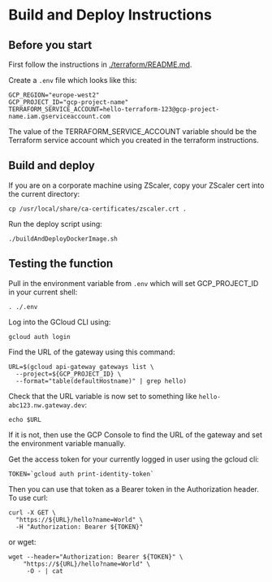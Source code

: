 # Build and Deploy Instructions

## Before you start

First follow the instructions in [./terraform/README.md](./terraform/README.md).

Create a `.env` file which looks like this:
```shell
GCP_REGION="europe-west2"
GCP_PROJECT_ID="gcp-project-name"
TERRAFORM_SERVICE_ACCOUNT=hello-terraform-123@gcp-project-name.iam.gserviceaccount.com
```

The value of the TERRAFORM_SERVICE_ACCOUNT variable should be the Terraform service account which you created in the terraform instructions. 

## Build and deploy
If you are on a corporate machine using ZScaler, copy your ZScaler cert into the current directory:
```shell
cp /usr/local/share/ca-certificates/zscaler.crt .     
```

Run the deploy script using:
```shell
./buildAndDeployDockerImage.sh
```

## Testing the function
Pull in the environment variable from `.env` which will set GCP_PROJECT_ID in your current shell:
```shell
. ./.env
```

Log into the GCloud CLI using:
```shell
gcloud auth login
```
 
Find the URL of the gateway using this command:
```shell
URL=$(gcloud api-gateway gateways list \
  --project=${GCP_PROJECT_ID} \
  --format="table(defaultHostname)" | grep hello)
```

Check that the URL variable is now set to something like `hello-abc123.nw.gateway.dev`:
```shell
echo $URL
```
If it is not, then use the GCP Console to find the URL of the gateway and set the environment variable manually.

Get the access token for your currently logged in user using the gcloud cli:
```shell
TOKEN=`gcloud auth print-identity-token`
```

Then you can use that token as a Bearer token in the Authorization header.  To use curl:
```shell
curl -X GET \
  "https://${URL}/hello?name=World" \
  -H "Authorization: Bearer ${TOKEN}"
```
or wget:
```shell
wget --header="Authorization: Bearer ${TOKEN}" \
    "https://${URL}/hello?name=World" \
     -O - | cat
```